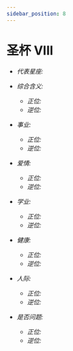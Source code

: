 ```yaml
---
sidebar_position: 8
---
```


# 圣杯 VIII

- *代表星座:* 
- *综合含义:* 
  - *正位:*
  - *逆位:* 
- *事业:* 
  - *正位:* 
  - *逆位:* 
- *爱情:* 
  - *正位:* 
  - *逆位:* 
- *学业:* 
  - *正位:* 
  - *逆位:* 
- *健康:* 
  - *正位:* 
  - *逆位:* 
- *人际:* 
  - *正位:* 
  - *逆位:* 

    
- *是否问题:* 
  - *正位:* 
  - *逆位:* 
